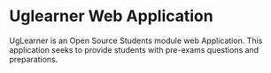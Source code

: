 # Uglearner Web Application

UgLearner is an Open Source Students module web Application. This application seeks to provide students with pre-exams questions and preparations.

